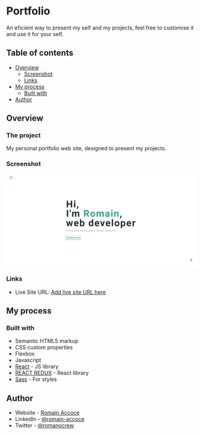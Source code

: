 # Portfolio

An eficient way to present my self and my projects, feel free to customise it and use it for your self.

## Table of contents

- [Overview](#overview)
  - [Screenshot](#screenshot)
  - [Links](#links)
- [My process](#my-process)
  - [Built with](#built-with)
- [Author](#author)

## Overview

### The project

My personal portfolio web site, designed to present my projects.

### Screenshot

![](./public/screenshot.png)

### Links

- Live Site URL: [Add live site URL here](https://romain-accoce-portfolio.surge.sh/)

## My process

### Built with

- Semantic HTML5 markup
- CSS custom properties
- Flexbox
- Javascript
- [React](https://reactjs.org/) - JS library
- [REACT REDUX](https://react-redux.js.org/) - React library
- [Sass](https://sass-lang.com/) - For styles

## Author

- Website - [Romain Accoce](https://romain-accoce-portfolio.surge.sh/)
- LinkedIn - [@romain-accoce](https://www.linkedin.com/in/romain-accoce/)
- Twitter - [@romanocrew](https://twitter.com/romanocrew/)
